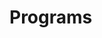 
# Programs








































































































